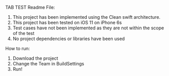 TAB TEST Readme File:

1. This project has been implemented using the Clean swift architecture.
2. This project has been tested on iOS 11 on iPhone 6s
3. Test cases have not been implemented as they are not within the scope of the test
4. No project dependencies or libraries have been used


How to run:
1. Download the project
2. Change the Team in BuildSettings
3. Run!

